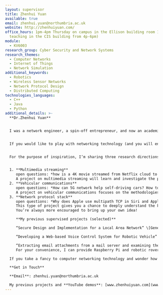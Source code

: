 ```yaml
---
layout: supervisor
title: Zhenhui Yuan
available: true
email: zhenhui.yuan@northumbria.ac.uk
website: http://zhenhuiyuan.com/
office_hours: 1pm-4pm Thursday on campus in the Ellison building room 105 (I’m
  teaching in the CIS building from 4p-6pm)
module:
  - KV6003
research_group: Cyber Security and Network Systems
research_themes:
  - Computer Networks
  - Internet of Things
  - Network Simulation
additional_keywords:
  - Robotics
  - Wireless Sensor Networks
  - Network Protocol Design
  - Distributed Computing
technologies_languages:
  - C++
  - Java
  - Python
additional_details: >-
  **Dr.Zhenhui Yuan**


  I was a network engineer, a spin-off entrepreneur, and now an academic at the CyberNets research group in Northumbria University. I have been working on mobile networking technologies for over ten years. In my view, network is a fundamental infrastructure on the planet and plays the same role as gas and electricity. Internet itself is a giant network that consists of millions of computers. 


  If you would like to play with networking technology (and you will enjoy!), I’d love to offer helps and advices (not exactly “supervise”). We can explore some amazing idea together.


  For the purpose of inspiration, I’m sharing three research directions below.


  1. **Multimedia streaming**
     open questions: *how is a 4K movie streamed from Netflix cloud to your mobile? What is the standard video streaming protocol being used Internet? What may happen if the network is poor, e.g. you are on the motor way?* 
     A project on multimedia streaming will learn and investigate the performance of variable streaming protocols. Simulations or real-world tests could be developed to study the quality-of-service or quality-of-experience of different streaming protocols in terms of devices, mobility, video quality, etc.
  2. **Vehicular communications**
     open questions: *How can 5G network help self-driving cars? How to ensure a swarm of UAVs communicate with each other timely and accurately? What are the benefits from vehicle-to-vehicle communications?*
     A project on vehicular communications focuses on the methodologies to interconnect a vehicle with other vehicles, road-side unit, edge, cloud, pedestrians, cyclists and so on. The concept of vehicle is broad including UAVs, robotic rovers, self-driving cars, and underwater vehicles. These vehicles can be used in many applications such as delivery, search and rescue, and sensor data collection. You will design and develop a tailored network for a specific vehicle and prove that your network can satisfy the application’s network demands. 
  3. **Network protocol stack**
     open questions: *Why does Apple use multipath TCP in Siri and Apple maps? Why does Netflix use TCP to stream video instead of UDP? Why does Google Chrome use QUIC protocol? Which routing protocol do you recommend for a team of robotic rovers on Mars? What would be the challenges when you have one UAV to collect data from one thousand sensors on the farm?*
     This type of project gives you a chance to deeply understand the know-how of computer network. You will learn the theories of standard network protocols at multiple OSI layers (application/transport/network/data link/physical layer). You will dive into the algorithms and conduct deep analysis of protocols in terms of QoS (e.g. delay, loss, throughput, fairness, network utilization, etc). You will implement the protocol in either simulation or real-world testbed.
     You’re always more encouraged to bring up your own idea!

     **My previous supervised projects (selected)**

     “Secure Design and Implementation for a Local Area Network” \[General Computing Project]

     “Developing a Web-based Voice Control System for Robotic Vehicle” \[General Computing Project]

     “Extracting email attachments from a mail server and examining the Macros” \[General Computing Project]
     For your convenience, I can provide Raspberry Pi and robotic rovers in case you need for real-world tests.

  If you take a fancy to computer networking technology and wonder how it can change our life, why not drop me an email! I’m always open and happy to have a chat!

  **Get in Touch**

  **Email**: zhenhui.yuan@northumbria.ac.uk

  My previous projects and **YouTube demos**: [www.zhenhuiyuan.com](www.zhenhuiyuan.com)
---
```

